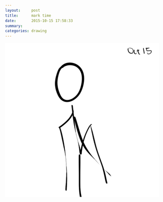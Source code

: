 ```yaml
---
layout:     post
title:      mark time
date:       2015-10-15 17:58:33
summary:    
categories: drawing
---
```

![mark time](/images/blog/mark-time.png "time to move forward.")

